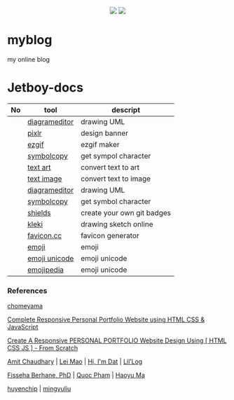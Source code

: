 <p align="center">
  <img src="https://img.shields.io/badge/-HTML5-E34F26?style=flat-square&logo=html5&logoColor=white"/>
  <img src="https://img.shields.io/badge/-CSS3-1572B6?style=flat-square&logo=css3"/>
</p>

# myblog
my online blog

# Jetboy-docs

|No|tool|descript|
|---|---|---|
||[diagrameditor](https://www.diagrameditor.com/)|drawing UML|
||[pixlr](https://pixlr.com/vn/x/)|design banner|
||[ezgif](https://ezgif.com/maker)|ezgif maker|
||[symbolcopy](https://www.symbolcopy.com/)|get sympol character|
||[text art](https://patorjk.com/software/taag/#p=display&f=Graffiti&t=Type%20Something%20)|convert text to art|
||[text image](https://shields.io/](https://www.text-image.com/))|convert text to image|
||[diagrameditor](https://www.diagrameditor.com/)|drawing UML|
||[symbolcopy](https://www.symbolcopy.com/)|get symbol character|
||[shields](https://shields.io/)|create your own git badges|
||[kleki](https://kleki.com/)|drawing sketch online|
||[favicon.cc](https://www.favicon.cc/)|favicon generator|
||[emoji](https://getemoji.com/)|emoji|
||[emoji unicode](https://unicode.org/emoji/charts/full-emoji-list.html)|emoji unicode|
||[emojipedia](https://emojipedia.org/)|emoji unicode|

### References

[chomeyama](https://chomeyama.github.io/Profile/)

[Complete Responsive Personal Portfolio Website using HTML CSS & JavaScript](https://www.youtube.com/watch?v=tcskp-ncN0I)

[Create A Responsive PERSONAL PORTFOLIO Website Design Using [ HTML CSS JS ] - From Scratch](https://www.youtube.com/watch?v=QtOzUABE1Z4)

[Amit Chaudhary](https://amitness.com/) | [Lei Mao](https://leimao.github.io/) | [Hi, I'm Dat](https://dat-tran.com/) | [ Lil’Log](http://lilianweng.github.io/)

[Fisseha Berhane, PhD](https://datascience-enthusiast.com/DL/dlindex.html) | [Quoc Pham](https://pbcquoc.github.io/) | [Haoyu Ma](https://www.ics.uci.edu/~haoyum3/)

[huyenchip](https://huyenchip.com/) | [mingyuliu](https://mingyuliu.net/)
